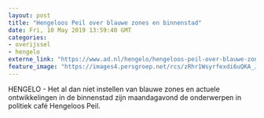 ```yaml
---
layout: post
title: "Hengeloos Peil over blauwe zones en binnenstad"
date: Fri, 10 May 2019 13:59:40 GMT
categories: 
- overijssel 
- hengelo 
externe_link: "https://www.ad.nl/hengelo/hengeloos-peil-over-blauwe-zones-en-binnenstad~a0c6f46d/"
feature_image: "https://images4.persgroep.net/rcs/zRhr1Wsyrfexdi6uQKA_JYYAOJU/diocontent/136283188/_fitwidth/400/?appId=21791a8992982cd8da851550a453bd7f&quality=0.7"
---
```


HENGELO - Het al dan niet instellen van blauwe zones en actuele ontwikkelingen in de binnenstad zijn maandagavond de onderwerpen in politiek café Hengeloos Peil.
